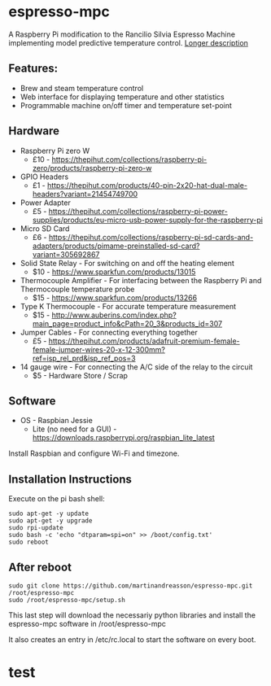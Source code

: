 espresso-mpc
============

A Raspberry Pi modification to the Rancilio Silvia Espresso Machine implementing model predictive temperature control. [Longer description](http://people.kth.se/~mandreas/post/espresso/)

Features:
---------
* Brew and steam temperature control
* Web interface for displaying temperature and other statistics
* Programmable machine on/off timer and temperature set-point

Hardware
---------
* Raspberry Pi zero W  
  * £10 - https://thepihut.com/collections/raspberry-pi-zero/products/raspberry-pi-zero-w
* GPIO Headers
  * £1 - https://thepihut.com/products/40-pin-2x20-hat-dual-male-headers?variant=21454749700
* Power Adapter
  * £5 - https://thepihut.com/collections/raspberry-pi-power-supplies/products/eu-micro-usb-power-supply-for-the-raspberry-pi
* Micro SD Card
  * £6 - https://thepihut.com/collections/raspberry-pi-sd-cards-and-adapters/products/pimame-preinstalled-sd-card?variant=305692867
* Solid State Relay - For switching on and off the heating element
  * $10 - https://www.sparkfun.com/products/13015
* Thermocouple Amplifier - For interfacing between the Raspberry Pi and Thermocouple temperature probe
  * $15 - https://www.sparkfun.com/products/13266
* Type K Thermocouple - For accurate temperature measurement
  * $15 - http://www.auberins.com/index.php?main_page=product_info&cPath=20_3&products_id=307
* Jumper Cables - For connecting everything together
  * £5 - https://thepihut.com/products/adafruit-premium-female-female-jumper-wires-20-x-12-300mm?ref=isp_rel_prd&isp_ref_pos=3
* 14 gauge wire - For connecting the A/C side of the relay to the circuit
  * $5 - Hardware Store / Scrap

Software
---------
* OS - Raspbian Jessie
  * Lite (no need for a GUI) - https://downloads.raspberrypi.org/raspbian_lite_latest

Install Raspbian and configure Wi-Fi and timezone.

Installation Instructions
--------------------------
Execute on the pi bash shell:
````
sudo apt-get -y update
sudo apt-get -y upgrade
sudo rpi-update
sudo bash -c 'echo "dtparam=spi=on" >> /boot/config.txt'
sudo reboot
````

After reboot
--------------
````
sudo git clone https://github.com/martinandreasson/espresso-mpc.git /root/espresso-mpc
sudo /root/espresso-mpc/setup.sh
````
This last step will download the necessariy python libraries and install the espresso-mpc software in /root/espresso-mpc

It also creates an entry in /etc/rc.local to start the software on every boot.
# test

